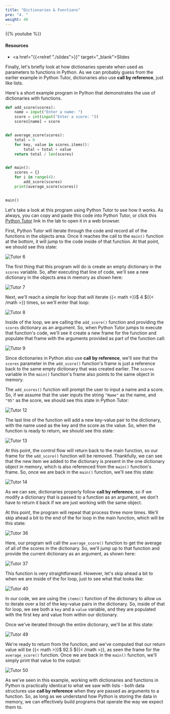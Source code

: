 ```yaml
---
title: "Dictionaries & Functions"
pre: "4. "
weight: 40
---
```


{{% youtube  %}}

<!-- Old: rfu-L9icMX8 -->

#### Resources

* <a href="{{<relref "./slides">}}" target="_blank">Slides</a>

Finally, let's briefly look at how dictionaries operate when used as parameters to functions in Python. As we can probably guess from the earlier example in Python Tutor, dictionaries also use **call by reference**, just like lists.

Here's a short example program in Python that demonstrates the use of dictionaries with functions.

```python
def add_score(scores):
    name = input("Enter a name: ")
    score = int(input("Enter a score: "))
    scores[name] = score


def average_score(scores):
    total = 0
    for key, value in scores.items():
        total = total + value
    return total / len(scores)


def main():
    scores = {}
    for i in range(4):
        add_score(scores)
    print(average_score(scores))


main()
```

Let's take a look at this program using Python Tutor to see how it works. As always, you can copy and paste this code into Python Tutor, or click this [Python Tutor](https://pythontutor.com/visualize.html#code=def%20add_score%28scores%29%3A%0A%20%20%20%20name%20%3D%20input%28%22Enter%20a%20name%3A%20%22%29%0A%20%20%20%20score%20%3D%20int%28input%28%22Enter%20a%20score%3A%20%22%29%29%0A%20%20%20%20scores%5Bname%5D%20%3D%20score%0A%0A%0Adef%20average_score%28scores%29%3A%0A%20%20%20%20total%20%3D%200%0A%20%20%20%20for%20key,%20value%20in%20scores.items%28%29%3A%0A%20%20%20%20%20%20%20%20total%20%3D%20total%20%2B%20value%0A%20%20%20%20return%20total%20/%20len%28scores%29%0A%0A%0Adef%20main%28%29%3A%0A%20%20%20%20scores%20%3D%20%7B%7D%0A%20%20%20%20for%20i%20in%20range%284%29%3A%0A%20%20%20%20%20%20%20%20add_score%28scores%29%0A%20%20%20%20print%28average_score%28scores%29%29%0A%0A%0Amain%28%29&cumulative=false&curInstr=0&heapPrimitives=nevernest&mode=display&origin=opt-frontend.js&py=3&rawInputLstJSON=%5B%5D&textReferences=false) link in the lab to open it in a web browser.

First, Python Tutor will iterate through the code and record all of the functions in the objects area. Once it reaches the call to the `main()` function at the bottom, it will jump to the code inside of that function. At that point, we should see this state:

![Tutor 6](/images/08/tutor14_6.png?classes=border,shadow)

The first thing that this program will do is create an empty dictionary in the `scores` variable. So, after executing that line of code, we'll see a new dictionary in the objects area in memory as shown here:

![Tutor 7](/images/08/tutor14_7.png?classes=border,shadow)

Next, we'll reach a simple for loop that will iterate {{< math >}}$ 4 ${{< /math >}} times, so we'll enter that loop:

![Tutor 8](/images/08/tutor14_8.png?classes=border,shadow)

Inside of the loop, we are calling the `add_score()` function and providing the `scores` dictionary as an argument. So, when Python Tutor jumps to execute that function's code, we'll see it create a new frame for the function and populate that frame with the arguments provided as part of the function call:

![Tutor 9](/images/08/tutor14_9.png?classes=border,shadow)

Since dictionaries in Python also use **call by reference**, we'll see that the `scores` parameter in the `add_score()` function's frame is just a reference back to the same empty dictionary that was created earlier. The `scores` variable in the `main()` function's frame also points to the same object in memory. 

The `add_scores()` function will prompt the user to input a name and a score. So, if we assume that the user inputs the string `"Name"` as the name, and `"95"` as the score, we should see this state in Python Tutor:

![Tutor 12](/images/08/tutor14_12.png?classes=border,shadow)

The last line of the function will add a new key-value pair to the dictionary, with the name used as the key and the score as the value. So, when the function is ready to return, we should see this state:

![Tutor 13](/images/08/tutor14_13.png?classes=border,shadow)

At this point, the control flow will return back to the main function, so our frame for the `add_score()` function will be removed. Thankfully, we can see that the new item we added to the dictionary is present in the one dictionary object in memory, which is also referenced from the `main()` function's frame. So, once we are back in the `main()` function, we'll see this state:

![Tutor 14](/images/08/tutor14_14.png?classes=border,shadow)

As we can see, dictionaries properly follow **call by reference**, so if we modify a dictionary that is passed to a function as an argument, we don't have to return it back if we are just working with the same object.

At this point, the program will repeat that process three more times. We'll skip ahead a bit to the end of the for loop in the main function, which will be this state:

![Tutor 36](/images/08/tutor14_36.png?classes=border,shadow)

Here, our program will call the `average_score()` function to get the average of all of the scores in the dictionary. So, we'll jump up to that function and provide the current dictionary as an argument, as shown here:

![Tutor 37](/images/08/tutor14_37.png?classes=border,shadow)

This function is very straightforward. However, let's skip ahead a bit to when we are inside of the for loop, just to see what that looks like:

![Tutor 40](/images/08/tutor14_40.png?classes=border,shadow)

In our code, we are using the `items()` function of the dictionary to allow us to iterate over a list of the key-value pairs in the dictionary. So, inside of that for loop, we see both a `key` and a `value` variable, and they are populated with the first key and value from within our dictionary. 

Once we've iterated through the entire dictionary, we'll be at this state:

![Tutor 49](/images/08/tutor14_49.png?classes=border,shadow)

We're ready to return from the function, and we've computed that our return value will be {{< math >}}$ 92.5 ${{< /math >}}, as seen the frame for the `average_score()` function. Once we are back in the `main()` function, we'll simply print that value to the output:

![Tutor 50](/images/08/tutor14_50.png?classes=border,shadow)

As we've seen in this example, working with dictionaries and functions in Python is practically identical to what we saw with lists - both data structures use **call by reference** when they are passed as arguments to a function. So, as long as we understand how Python is storing the data in memory, we can effectively build programs that operate the way we expect them to.
